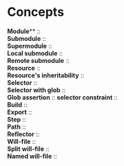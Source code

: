 # Concepts

**Module**** :: </br>
**Submodule** :: </br>
**Supermodule** :: </br>
**Local submodule** :: </br>
**Remote submodule** :: </br>
**Resource** :: </br>
**Resource's inheritability** :: </br>
**Selector** :: </br>
**Selector with glob** :: </br>
**Glob assertion** :: **selector constraint** :: </br>
**Build** :: </br>
**Export** :: </br>
**Step** :: </br>
**Path** :: </br>
**Reflector** :: </br>
**Will-file** :: </br>
**Split will-file** :: </br>
**Named will-file** :: </br>
